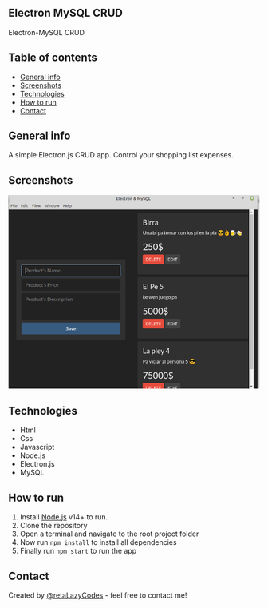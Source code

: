## Electron MySQL CRUD

Electron-MySQL CRUD

## Table of contents

- [General info](#general-info)
- [Screenshots](#screenshots)
- [Technologies](#technologies)
- [How to run](#how-to-run)
- [Contact](#contact)

## General info

A simple Electron.js CRUD app. Control your shopping list expenses.

## Screenshots

![project screenshot](./src/ui/assets/capture.png)

## Technologies

- Html
- Css
- Javascript
- Node.js
- Electron.js
- MySQL

## How to run

1. Install [Node.js](https://nodejs.org/) v14+ to run.
2. Clone the repository
3. Open a terminal and navigate to the root project folder
4. Now run ```npm install``` to install all dependencies
5. Finally run ```npm start``` to run the app

## Contact

Created by [@retaLazyCodes](https://github.com/retaLazyCodes) - feel free to contact me!
